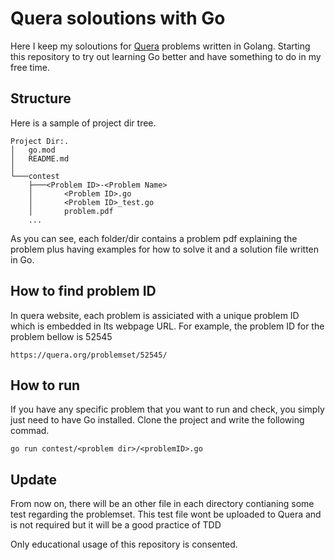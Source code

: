 # Quera soloutions with Go

Here I keep my soloutions for [Quera](https://quera.org/) problems written in Golang.
Starting this repository to try out learning Go better and have something to do in 
my free time. 

## Structure
Here is a sample of project dir tree.
```
Project Dir:.
│   go.mod
│   README.md
│
└───contest
    ├───<Problem ID>-<Problem Name>
    │       <Problem ID>.go
    │       <Problem ID>_test.go
    │       problem.pdf
    ...
```
As you can see, each folder/dir contains a problem pdf explaining the problem plus having
examples for how to solve it and a solution file written in Go. 
## How to find problem ID
In quera website, each problem is assiciated with a unique problem ID which is embedded in
Its webpage URL.
For example, the problem ID for the problem bellow is 52545
```
https://quera.org/problemset/52545/
```
## How to run
If you have any specific problem that you want to run and check, you simply just need to 
have Go installed. Clone the project and write the following commad.
```
go run contest/<problem dir>/<problemID>.go
```
## Update
From now on, there will be an other file in each directory contianing some test regarding the problemset. This test file wont be uploaded to Quera and is not required but it will be a good practice of TDD
        
Only educational usage of this repository is consented.

